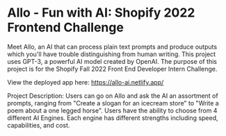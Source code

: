 # Allo - Fun with AI: Shopify 2022 Frontend Challenge

Meet Allo, an AI that can process plain text prompts and produce outputs which you'll have trouble distinguishing from human writing. This project uses GPT-3, a powerful AI model created by OpenAI. The purpose of this project is for the Shopify Fall 2022 Front End Developer Intern Challenge.

View the deployed app here: https://allo-ai.netlify.app/

Project Description: Users can go on Allo and ask the AI an assortment of prompts, ranging from "Create a slogan for an icecream store" to "Write a poem about a one legged horse". Users have the ability to choose from 4 different AI Engines. Each engine has different strengths including speed, capabilities, and cost.
